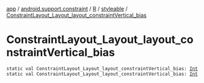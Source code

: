 [app](../../../index.md) / [android.support.constraint](../../index.md) / [R](../index.md) / [styleable](index.md) / [ConstraintLayout_Layout_layout_constraintVertical_bias](.)

# ConstraintLayout_Layout_layout_constraintVertical_bias

`static val ConstraintLayout_Layout_layout_constraintVertical_bias: `[`Int`](https://kotlinlang.org/api/latest/jvm/stdlib/kotlin/-int/index.html)
`static val ConstraintLayout_Layout_layout_constraintVertical_bias: `[`Int`](https://kotlinlang.org/api/latest/jvm/stdlib/kotlin/-int/index.html)